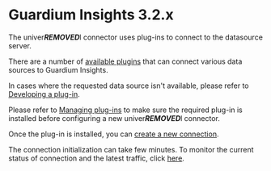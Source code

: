 # Guardium Insights 3.2.x
The univer***REMOVED***l connector uses plug-ins to connect to the datasource server.

There are a number of [available plugins](../../../docs/available_plugins.md) that can connect various data sources to Guardium Insights.

In cases where the requested data source isn't available, please refer to [Developing a plug-in](../../../docs/Guardium%20Insights/3.2.x/developing_plugins_gi.md).

Please refer to [Managing plug-ins](../../../docs/Guardium%20Insights/3.2.x/Plugins_management.md) to make sure the required plug-in is installed before configuring a new univer***REMOVED***l connector.

Once the plug-in is installed, you can [create a new connection](../../../docs/Guardium%20Insights/3.2.x/UC_Configuration_GI.md). 

The connection initialization can take few minutes. To monitor the current status of connection and the latest traffic, click [here](../../../docs/Guardium%20Insights/3.2.x/monitoring_GI.MD).
